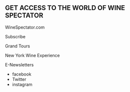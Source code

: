 ## GET ACCESS TO THE WORLD OF WINE SPECTATOR

WineSpectator.com

Subscribe

Grand Tours

New York Wine Experience

E-Newsletters

- facebook
- Twitter
- instagram